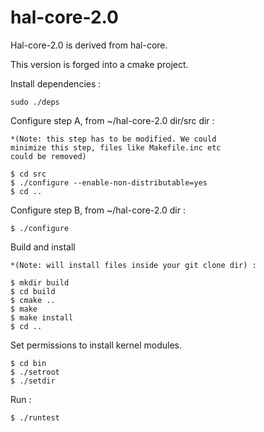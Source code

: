 # hal-core-2.0

Hal-core-2.0 is derived from hal-core.

This version is forged into a cmake project.

Install dependencies :

	sudo ./deps

Configure step A, from ~/hal-core-2.0 dir/src dir :

	*(Note: this step has to be modified. We could
	minimize this step, files like Makefile.inc etc
	could be removed)

	$ cd src
	$ ./configure --enable-non-distributable=yes
	$ cd ..
	
Configure step B, from ~/hal-core-2.0 dir :	

	$ ./configure 

Build and install 

	*(Note: will install files inside your git clone dir) :

	$ mkdir build
	$ cd build
	$ cmake ..
	$ make
	$ make install
	$ cd ..

Set permissions to install kernel modules.

	$ cd bin
	$ ./setroot
	$ ./setdir

Run :

	$ ./runtest




